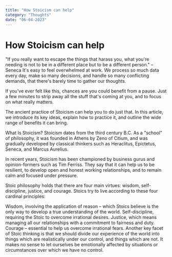 ```yaml
---
title: "How Stoicism can help"
category: "Thoughts"
date: "06-04-2023"
---
```


# How Stoicism can help

"If you really want to escape the things that harass you, what you're needing is not to be in a different place but to be a different person." – Seneca
It's easy to feel overwhelmed at work. We process so much data every day, make so many decisions, and handle so many conflicting demands, that there's barely time to gather our thoughts.

If you've ever felt like this, chances are you could benefit from a pause. Just a few minutes to strip away all the stuff that's coming at you, and to focus on what really matters.

The ancient practice of Stoicism can help you to do just that. In this article, we introduce its key ideas, explain how to practice it, and outline the wide range of benefits it can bring.

What Is Stoicism?
Stoicism dates from the third century B.C. As a "school" of philosophy, it was founded in Athens by Zeno of Citium, and was gradually developed by classical thinkers such as Heraclitus, Epictetus, Seneca, and Marcus Aurelius.

In recent years, Stoicism has been championed by business gurus and opinion-formers such as Tim Ferriss. They say that it can help us to be resilient, to develop open and honest working relationships, and to remain calm and focused under pressure.

Stoic philosophy holds that there are four main virtues: wisdom, self-discipline, justice, and courage. Stoics try to live according to these four cardinal principles:

Wisdom, involving the application of reason – which Stoics believe is the only way to develop a true understanding of the world.
Self-discipline, requiring the Stoic to overcome irrational desires.
Justice, which means managing all our relationships with a commitment to fairness and duty.
Courage – essential to help us overcome irrational fears.
Another key facet of Stoic thinking is that we should divide our experience of the world into things which are realistically under our control, and things which are not. It makes no sense to let ourselves be emotionally affected by situations or circumstances over which we have no control.